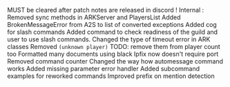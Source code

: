 MUST be cleared after patch notes are released in discord !
Internal :
Removed sync methods in ARKServer and PlayersList
Added BrokenMessageError from A2S to list of converted exceptions
Added cog for slash commands
Added command to check readiness of the guild and user to use slash commands.
Changed the type of timeout error in ARK classes
Removed `(unknown player)` TODO: remove them from player count too
Formatted many documents using black
Ipfix now doesn't require port 
Removed command counter
Changed the way how automessage command works
Added missing parameter error handler
Added subcommand examples for reworked commands
Improved prefix on mention detection